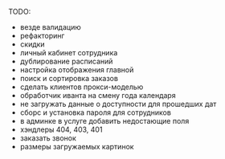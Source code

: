 TODO:
- везде валидацию
- рефакторинг
- скидки
- личный кабинет сотрудника
- дублирование расписаний
- настройка отображения главной
- поиск и сортировка заказов
- сделать клиентов прокси-моделью
- обработчик иванта на смену года календаря
- не загружать данные о доступности для прошедших дат
- сборс и установка пароля для сотрудников
- в админке в услуге добавить недостающие поля
- хэндлеры 404, 403, 401
- заказать звонок
- размеры загружаемых картинок
